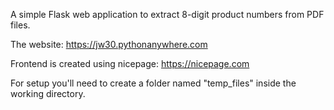 A simple Flask web application to extract 8-digit product numbers from PDF files.

The website: https://jw30.pythonanywhere.com

Frontend is created using nicepage: https://nicepage.com

For setup you'll need to create a folder named "temp_files" inside the working directory.

